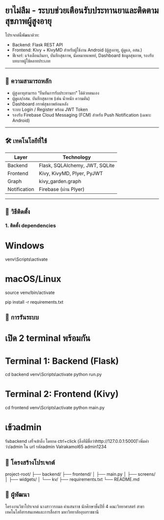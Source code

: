 # ยาไม่ลืม - ระบบช่วยเตือนรับประทานยาและติดตามสุขภาพผู้สูงอายุ

โปรเจกต์นี้พัฒนาด้วย:

- Backend: Flask REST API
- Frontend: Kivy + KivyMD สำหรับผู้ใช้งาน Android (ผู้สูงอายุ, ผู้ดูแล, อสม.)
- ฟีเจอร์: แจ้งเตือนกินยา, บันทึกสุขภาพ, นัดหมายแพทย์, Dashboard ข้อมูลสุขภาพ, รองรับบทบาทผู้ใช้หลายประเภท

---

## 🎯 ความสามารถหลัก

- ผู้สูงอายุสามารถ “ยืนยันการรับประทานยา” ได้ด้วยตนเอง
- ผู้ดูแล/อสม. บันทึกสุขภาพ (เช่น น้ำหนัก ความดัน)
- Dashboard กราฟสุขภาพย้อนหลัง
- ระบบ Login / Register พร้อม JWT Token
- รองรับ Firebase Cloud Messaging (FCM) สำหรับ Push Notification (เฉพาะ Android)

---

## 🛠 เทคโนโลยีที่ใช้

| Layer     | Technology            |
|-----------|------------------------|
| Backend   | Flask, SQLAlchemy, JWT, SQLite |
| Frontend  | Kivy, KivyMD, Plyer, PyJWT |
| Graph     | kivy_garden.graph      |
| Notification | Firebase (ผ่าน Plyer) |

---

## 🚀 วิธีติดตั้ง

### 1. ติดตั้ง dependencies

# Windows
venv\Scripts\activate
# macOS/Linux
source venv/bin/activate

pip install -r requirements.txt

## 🧪 การรันระบบ

# เปิด 2 terminal พร้อมกัน

# Terminal 1: Backend (Flask)
cd backend
venv\Scripts\activate
python run.py

# Terminal 2: Frontend (Kivy)
cd frontend
venv\Scripts\activate
python main.py

# เข้วadmin 
รันbackend เสร็จเข้าลิ้ง โดยกด ctrl+click  (ลิ้งทีมีชื่อว่าhttp://127.0.0.1:5000)
ิเพิ่มคำว่า/admin ใน url 
รหัสadmin 
Valrakamol65
admin1234

## 📁 โครงสร้างโปรเจกต์
project-root/
├── backend/
├── frontend/
│   ├── main.py
│   ├── screens/
│   ├── widgets/
│   └── kv/
├── requirements.txt
└── README.md

## 🙏 ผู้พัฒนา
โครงงานวิชาโปรเจกต์
นางสาววรกมล คำแสนราช
นักศึกษาชั้นปีที่ 4
คณะวิทยาศาสตร์
สาขาเทคโนโลยีสารสนเทศและการสื่อสาร
มหาวิทยาลัยอุบลราชธานี